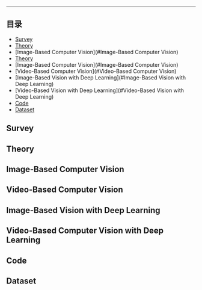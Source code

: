 ****
## 目录
* [Survey](#Survey)
* [Theory](#Theory)
* [Image-Based Computer Vision](#Image-Based Computer Vision)
* [Theory](#Theory)
* [Image-Based Computer Vision](#Image-Based Computer Vision)
* [Video-Based Computer Vision](#Video-Based Computer Vision)
* [Image-Based Vision with Deep Learning](#Image-Based Vision with Deep Learning)
* [Video-Based Vision with Deep Learning](#Video-Based Vision with Deep Learning)
* [Code](#Code)
* [Dataset](#Dataset)

Survey
------

Theory
------

Image-Based Computer Vision
------

Video-Based Computer Vision
------

Image-Based Vision with Deep Learning
------

Video-Based Computer Vision with Deep Learning
------

Code
------

Dataset
------
